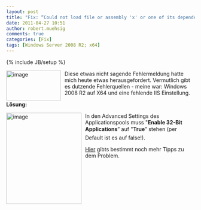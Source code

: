 ```yaml
---
layout: post
title: "Fix: “Could not load file or assembly 'x' or one of its dependencies. An attempt was made to load a program with an incorrect format.”"
date: 2011-04-27 10:51
author: robert.muehsig
comments: true
categories: [Fix]
tags: [Windows Server 2008 R2; x64]
---
```

{% include JB/setup %}
<p><a href="{{BASE_PATH}}/assets/wp-images/image1258.png"><img style="border-bottom: 0px; border-left: 0px; margin: 0px 10px 0px 0px; display: inline; border-top: 0px; border-right: 0px" title="image" border="0" alt="image" align="left" src="{{BASE_PATH}}/assets/wp-images/image_thumb438.png" width="146" height="80" /></a> </p>  <p>Diese etwas nicht sagende Fehlermeldung hatte mich heute etwas herausgefordert. Vermutlich gibt es dutzende Fehlerquellen - meine war: Windows 2008 R2 auf X64 und eine fehlende IIS Einstellung.</p> <!--more-->  <p><strong>Lösung:</strong></p>  <p><a href="{{BASE_PATH}}/assets/wp-images/image1259.png"><img style="border-bottom: 0px; border-left: 0px; margin: 0px 10px 0px 0px; display: inline; border-top: 0px; border-right: 0px" title="image" border="0" alt="image" align="left" src="{{BASE_PATH}}/assets/wp-images/image_thumb439.png" width="201" height="244" /></a> </p>  <p>In den Advanced Settings des Applicationspools muss "<strong>Enable 32-Bit Applications</strong>” auf "<strong>True</strong>” stehen (per Default ist es auf false!).</p>  <p><a href="http://social.msdn.microsoft.com/Forums/en-US/wfprerelease/thread/db9616e8-07b4-4c6d-91f7-04edfc494988/">Hier</a> gibts bestimmt noch mehr Tipps zu dem Problem.</p>
